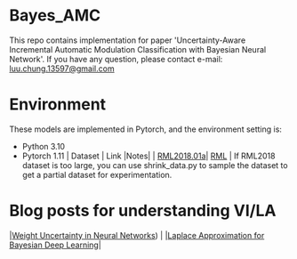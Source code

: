 # Bayes_AMC
This repo contains implementation for paper 'Uncertainty-Aware Incremental Automatic Modulation Classification with Bayesian Neural Network'.
If you have any question, please contact e-mail: luu.chung.13597@gmail.com
# Environment
These models are implemented in Pytorch, and the environment setting is:
* Python 3.10
* Pytorch 1.11
| Dataset | Link |Notes|
| [RML2018.01a](https://ieeexplore.ieee.org/abstract/document/8267032)| [RML](http://radioml.com) | If RML2018 dataset is too large, you can use shrink_data.py to sample the dataset to get a partial dataset for experimentation.
# Blog posts for understanding VI/LA

|[Weight Uncertainty in Neural Networks](https://www.nitarshan.com/bayes-by-backprop/)) |
|[Laplace Approximation for Bayesian Deep Learning](https://www.hummat.com/repository/2020/07/28/laplace-approximation-for-bayesian-deep-learning#fnref:10)|

